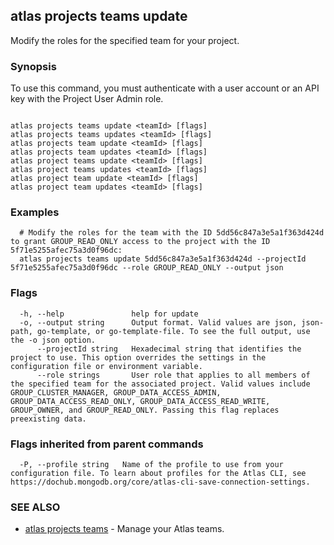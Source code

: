 ## atlas projects teams update

Modify the roles for the specified team for your project.


### Synopsis

To use this command, you must authenticate with a user account or an API key with the Project User Admin role.



```

atlas projects teams update <teamId> [flags]
atlas projects teams updates <teamId> [flags]
atlas projects team update <teamId> [flags]
atlas projects team updates <teamId> [flags]
atlas project teams update <teamId> [flags]
atlas project teams updates <teamId> [flags]
atlas project team update <teamId> [flags]
atlas project team updates <teamId> [flags]
```

### Examples

```
  # Modify the roles for the team with the ID 5dd56c847a3e5a1f363d424d to grant GROUP_READ_ONLY access to the project with the ID 5f71e5255afec75a3d0f96dc:
  atlas projects teams update 5dd56c847a3e5a1f363d424d --projectId 5f71e5255afec75a3d0f96dc --role GROUP_READ_ONLY --output json
```


### Flags

```
  -h, --help               help for update
  -o, --output string      Output format. Valid values are json, json-path, go-template, or go-template-file. To see the full output, use the -o json option.
      --projectId string   Hexadecimal string that identifies the project to use. This option overrides the settings in the configuration file or environment variable.
      --role strings       User role that applies to all members of the specified team for the associated project. Valid values include GROUP_CLUSTER_MANAGER, GROUP_DATA_ACCESS_ADMIN, GROUP_DATA_ACCESS_READ_ONLY, GROUP_DATA_ACCESS_READ_WRITE, GROUP_OWNER, and GROUP_READ_ONLY. Passing this flag replaces preexisting data.

```


### Flags inherited from parent commands

```
  -P, --profile string   Name of the profile to use from your configuration file. To learn about profiles for the Atlas CLI, see https://dochub.mongodb.org/core/atlas-cli-save-connection-settings.

```

### SEE ALSO


* [atlas projects teams](atlas_projects_teams.md)	- Manage your Atlas teams.




